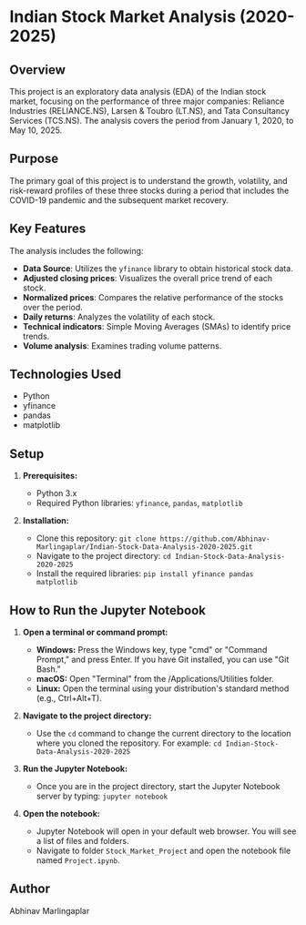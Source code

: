 # Indian Stock Market Analysis (2020-2025)

## Overview

This project is an exploratory data analysis (EDA) of the Indian stock market, focusing on the performance of three major companies: Reliance Industries (RELIANCE.NS), Larsen & Toubro (LT.NS), and Tata Consultancy Services (TCS.NS). The analysis covers the period from January 1, 2020, to May 10, 2025.

## Purpose

The primary goal of this project is to understand the growth, volatility, and risk-reward profiles of these three stocks during a period that includes the COVID-19 pandemic and the subsequent market recovery.

## Key Features

The analysis includes the following:

* **Data Source**: Utilizes the `yfinance` library to obtain historical stock data.
* **Adjusted closing prices**: Visualizes the overall price trend of each stock.
* **Normalized prices**: Compares the relative performance of the stocks over the period.
* **Daily returns**: Analyzes the volatility of each stock.
* **Technical indicators**: Simple Moving Averages (SMAs) to identify price trends.
* **Volume analysis**: Examines trading volume patterns.
  
## Technologies Used

* Python
* yfinance
* pandas
* matplotlib

## Setup

1.  **Prerequisites:**
    * Python 3.x
    * Required Python libraries: `yfinance`, `pandas`, `matplotlib`

2.  **Installation:**
    * Clone this repository: `git clone https://github.com/Abhinav-Marlingaplar/Indian-Stock-Data-Analysis-2020-2025.git`
    * Navigate to the project directory: `cd Indian-Stock-Data-Analysis-2020-2025`
    * Install the required libraries:  `pip install yfinance pandas matplotlib`

## How to Run the Jupyter Notebook

1.  **Open a terminal or command prompt:**
    * **Windows:** Press the Windows key, type "cmd" or "Command Prompt," and press Enter. If you have Git installed, you can use "Git Bash."
    * **macOS:** Open "Terminal" from the /Applications/Utilities folder.
    * **Linux:** Open the terminal using your distribution's standard method (e.g., Ctrl+Alt+T).

2.  **Navigate to the project directory:**
    * Use the `cd` command to change the current directory to the location where you cloned the repository. For example: `cd Indian-Stock-Data-Analysis-2020-2025`

3.  **Run the Jupyter Notebook:**
    * Once you are in the project directory, start the Jupyter Notebook server by typing: `jupyter notebook`

4.  **Open the notebook:**
    * Jupyter Notebook will open in your default web browser. You will see a list of files and folders.
    * Navigate to folder `Stock_Market_Project` and open the notebook file named `Project.ipynb`.
## Author

Abhinav Marlingaplar
